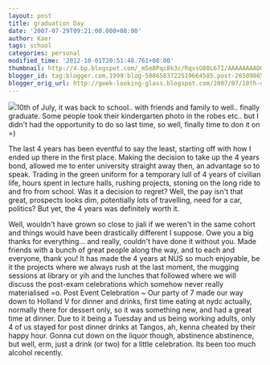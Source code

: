 ```yaml
---
layout: post
title: graduation Day
date: '2007-07-29T09:21:00.000+08:00'
author: Kaer
tags: school
categories: personal
modified_time: '2012-10-01T20:51:48.761+08:00'
thumbnail: http://4.bp.blogspot.com/_m5e8Pqc8k3c/RqvsG08L67I/AAAAAAAADQs/dsAlz2GkecE/s72-c/montage7.jpg
blogger_id: tag:blogger.com,1999:blog-5086583722519664585.post-2650986535519759626
blogger_orig_url: http://geek-looking-glass.blogspot.com/2007/07/10th-of-july-it-was-back-to-school.html
---
```


![](http://4.bp.blogspot.com/_m5e8Pqc8k3c/RqvsG08L67I/AAAAAAAADQs/dsAlz2GkecE/s1600/montage7.jpg)10th 
of July, it was back to school.. with friends and family to well.. finally 
graduate. Some people took their kindergarten photo in the robes etc.. but I 
didn't had the opportunity to do so last time, so well, finally time to don it 
on =) 

The last 4 years has been eventful to say the least, starting off with how I 
ended up there in the first place. Making the decision to take up the 4 years 
bond, allowed me to enter university straight away then, an advantage so to 
speak. Trading in the green uniform for a temporary lull of 4 years of 
civilian life, hours spent in lecture halls, rushing projects, stoning on the 
long ride to and fro from school. Was it a decision to regret? Well, the pay 
isn't that great, prospects looks dim, potentially lots of travelling, need 
for a car, politics? But yet,  the 4 years was definitely worth it. 

Well, wouldn't have grown so close to jiali if we weren't in the same cohort 
and things would have been drastically different I suppose. Owe you a big 
thanks for everything... and really, couldn't have done it without you. 
Made friends 
with a bunch of great people along the way, and to each and everyone, thank 
you! It has made the 4 years at NUS so much enjoyable, be it the projects 
where we always rush at the last moment, the mugging sessions at library or 
yih and the lunches that followed where we will discuss the post-exam 
celebrations which somehow never really materialised =o. 
Post Event Celebration ~ Our party of 7 made our way down to Holland V for 
dinner and drinks, first time eating at nydc actually, normally there for 
dessert only, so it was something new, and had a great time at dinner. Due to 
it being a Tuesday and us being working adults, only 4 of us stayed for post 
dinner drinks at Tangos, ah, kenna cheated by their happy hour. Gonna cut down 
on the liquor though, abstinence abstinence, but well, erm, just a drink (or 
two) for a little celebration. Its been too much alcohol recently. 